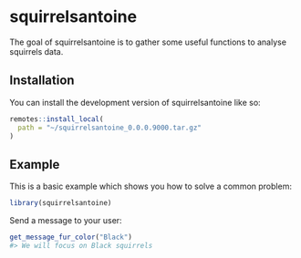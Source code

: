 
<!-- README.md is generated from README.Rmd. Please edit that file -->

# squirrelsantoine

<!-- badges: start -->
<!-- badges: end -->

The goal of squirrelsantoine is to gather some useful functions to
analyse squirrels data.

## Installation

You can install the development version of squirrelsantoine like so:

``` r
remotes::install_local(
  path = "~/squirrelsantoine_0.0.0.9000.tar.gz"
)
```

## Example

This is a basic example which shows you how to solve a common problem:

``` r
library(squirrelsantoine)
```

Send a message to your user:

``` r
get_message_fur_color("Black")
#> We will focus on Black squirrels
```
